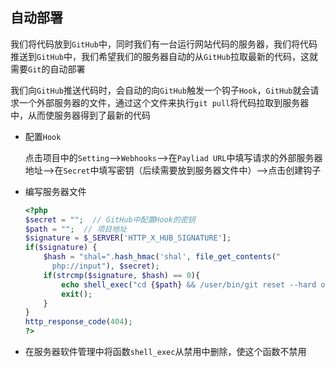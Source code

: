 ## 自动部署

我们将代码放到`GitHub`中，同时我们有一台运行网站代码的服务器，我们将代码推送到`GitHub`中，我们希望我们的服务器自动的从`GitHub`拉取最新的代码，这就需要`Git`的自动部署

我们向`GitHub`推送代码时，会自动的向`GitHub`触发一个钩子`Hook`，`GitHub`就会请求一个外部服务器的文件，通过这个文件来执行`git pull`将代码拉取到服务器中，从而使服务器得到了最新的代码

- 配置`Hook`

  点击项目中的`Setting`-->`Webhooks`-->在`Payliad URL`中填写请求的外部服务器地址-->在`Secret`中填写密钥（后续需要放到服务器文件中）-->点击创建钩子

- 编写服务器文件

  ```php
  <?php
  $secret = "";  // GitHub中配置Hook的密钥
  $path = "";  // 项目地址
  $signature = $_SERVER['HTTP_X_HUB_SIGNATURE'];
  if($signature) {
      $hash = "shal=".hash_hmac('shal', file_get_contents("
      	php://input"), $secret);
      if(strcmp($signature, $hash) == 0){
          echo shell_exec("cd {$path} && /user/bin/git reset --hard origin/master && /usr/bin/git clean -f && /usr/bin/git pull 2>&1");
          exit();
      }
  }
  http_response_code(404);
  ?>
  ```

- 在服务器软件管理中将函数`shell_exec`从禁用中删除，使这个函数不禁用